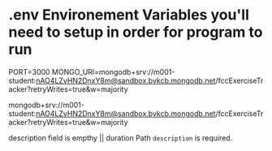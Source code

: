 # .env Environement Variables you'll need to setup in order for program to run
PORT=3000
MONGO_URI=mongodb+srv://m001-student:nAO4LZvHN2DnxY8m@sandbox.bvkcb.mongodb.net/fccExerciseTracker?retryWrites=true&w=majority



mongodb+srv://m001-student:nAO4LZvHN2DnxY8m@sandbox.bvkcb.mongodb.net/fccExerciseTracker?retryWrites=true&w=majority



description field is empthy || duration
Path `description` is required.

